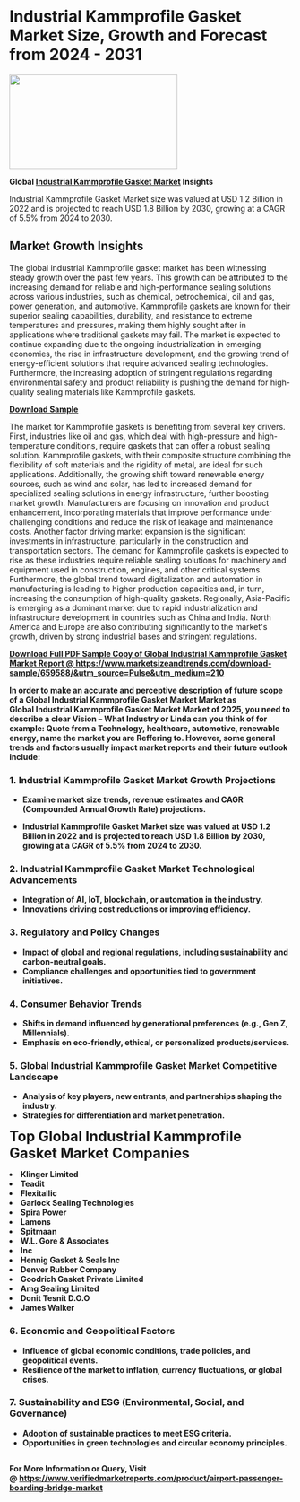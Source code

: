 <H1>Industrial Kammprofile Gasket Market Size, Growth and Forecast from 2024 - 2031</H1><img class="aligncenter size-medium wp-image-584254" src="https://thirdeyenews.in/wp-content/uploads/2024/09/Global-Market-Research-300x168.jpeg" alt="" width="300" height="168" /><p><strong>Global&nbsp;<a href="https://www.marketsizeandtrends.com/download-sample/659588/&amp;utm_source=Pulse&amp;utm_medium=210">Industrial Kammprofile Gasket Market</a> Insights</strong></p><p>Industrial Kammprofile Gasket Market size was valued at USD 1.2 Billion in 2022 and is projected to reach USD 1.8 Billion by 2030, growing at a CAGR of 5.5% from 2024 to 2030.</p><p><h2>Market Growth Insights</h2> <p>The global industrial Kammprofile gasket market has been witnessing steady growth over the past few years. This growth can be attributed to the increasing demand for reliable and high-performance sealing solutions across various industries, such as chemical, petrochemical, oil and gas, power generation, and automotive. Kammprofile gaskets are known for their superior sealing capabilities, durability, and resistance to extreme temperatures and pressures, making them highly sought after in applications where traditional gaskets may fail. The market is expected to continue expanding due to the ongoing industrialization in emerging economies, the rise in infrastructure development, and the growing trend of energy-efficient solutions that require advanced sealing technologies. Furthermore, the increasing adoption of stringent regulations regarding environmental safety and product reliability is pushing the demand for high-quality sealing materials like Kammprofile gaskets.</p> <p><strong><a href="#">Download Sample</a></strong></p> <p>The market for Kammprofile gaskets is benefiting from several key drivers. First, industries like oil and gas, which deal with high-pressure and high-temperature conditions, require gaskets that can offer a robust sealing solution. Kammprofile gaskets, with their composite structure combining the flexibility of soft materials and the rigidity of metal, are ideal for such applications. Additionally, the growing shift toward renewable energy sources, such as wind and solar, has led to increased demand for specialized sealing solutions in energy infrastructure, further boosting market growth. Manufacturers are focusing on innovation and product enhancement, incorporating materials that improve performance under challenging conditions and reduce the risk of leakage and maintenance costs. Another factor driving market expansion is the significant investments in infrastructure, particularly in the construction and transportation sectors. The demand for Kammprofile gaskets is expected to rise as these industries require reliable sealing solutions for machinery and equipment used in construction, engines, and other critical systems. Furthermore, the global trend toward digitalization and automation in manufacturing is leading to higher production capacities and, in turn, increasing the consumption of high-quality gaskets. Regionally, Asia-Pacific is emerging as a dominant market due to rapid industrialization and infrastructure development in countries such as China and India. North America and Europe are also contributing significantly to the market's growth, driven by strong industrial bases and stringent regulations. <p><strong><a href="#"></p><p><span class=""><strong>Download Full PDF Sample Copy of Global Industrial Kammprofile Gasket Market Report</strong> @ <a href="https://www.marketsizeandtrends.com/download-sample/659588/&amp;utm_source=Pulse&amp;utm_medium=210" target="_blank">https://www.marketsizeandtrends.com/download-sample/659588/&amp;utm_source=Pulse&amp;utm_medium=210</a></span></p><p>In order to make an accurate and perceptive description of future scope of a Global&nbsp;Industrial Kammprofile Gasket Market Market as Global&nbsp;Industrial Kammprofile Gasket Market Market of 2025, you need to describe a clear Vision &ndash; What Industry or Linda can you think of for example: Quote from a Technology, healthcare, automotive, renewable energy, name the market you are Reffering to. However, some general trends and factors usually impact market reports and their future outlook include:</p><h3>1.&nbsp;<strong>Industrial Kammprofile Gasket Market Growth Projections</strong></h3><ul><li>Examine market size trends, revenue estimates and CAGR (Compounded Annual Growth Rate) projections.</li><li><p>Industrial Kammprofile Gasket Market size was valued at USD 1.2 Billion in 2022 and is projected to reach USD 1.8 Billion by 2030, growing at a CAGR of 5.5% from 2024 to 2030.</p></li></ul><h3>2.&nbsp;<strong>Industrial Kammprofile Gasket Market Technological Advancements</strong></h3><ul><li>Integration of AI, IoT, blockchain, or automation in the industry.</li><li>Innovations driving cost reductions or improving efficiency.</li></ul><h3>3.&nbsp;<strong>Regulatory and Policy Changes</strong></h3><ul><li>Impact of global and regional regulations, including sustainability and carbon-neutral goals.</li><li>Compliance challenges and opportunities tied to government initiatives.</li></ul><h3>4.&nbsp;<strong>Consumer Behavior Trends</strong></h3><ul><li>Shifts in demand influenced by generational preferences (e.g., Gen Z, Millennials).</li><li>Emphasis on eco-friendly, ethical, or personalized products/services.</li></ul><h3>5.&nbsp;<strong>Global Industrial Kammprofile Gasket Market Competitive Landscape</strong></h3><ul><li>Analysis of key players, new entrants, and partnerships shaping the industry.</li><li>Strategies for differentiation and market penetration.</li></ul><p data-pm-slice="1 1 []"><span style="color: inherit; font-family: inherit; font-size: 25px;">Top Global Industrial Kammprofile Gasket Market Companies</span></p><div class="" data-test-id=""><p><li>Klinger Limited</li><li> Teadit</li><li> Flexitallic</li><li> Garlock Sealing Technologies</li><li> Spira Power</li><li> Lamons</li><li> Spitmaan</li><li> W.L. Gore & Associates</li><li> Inc</li><li> Hennig Gasket & Seals Inc</li><li> Denver Rubber Company</li><li> Goodrich Gasket Private Limited</li><li> Amg Sealing Limited</li><li> Donit Tesnit D.O.O</li><li> James Walker</li></p></div><h3>6.&nbsp;<strong>Economic and Geopolitical Factors</strong></h3><ul><li>Influence of global economic conditions, trade policies, and geopolitical events.</li><li>Resilience of the market to inflation, currency fluctuations, or global crises.</li></ul><h3>7.&nbsp;<strong>Sustainability and ESG (Environmental, Social, and Governance)</strong></h3><ul><li>Adoption of sustainable practices to meet ESG criteria.</li><li>Opportunities in green technologies and circular economy principles.</li></ul><h2><strong style="font-size: 14px;">For More Information or Query, Visit @&nbsp;</strong><a style="background-color: #ffffff; font-size: 14px;" href="https://www.marketsizeandtrends.com/report/industrial-kammprofile-gasket-market/" target="_blank">https://www.verifiedmarketreports.com/product/airport-passenger-boarding-bridge-market</a></h2>
